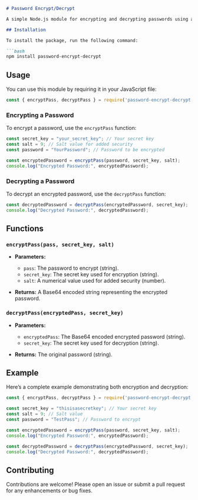 ```markdown
# Password Encrypt/Decrypt

A simple Node.js module for encrypting and decrypting passwords using a secret key and salt. This module uses XOR operations and Base64 encoding to ensure the security of your passwords.

## Installation

To install the package, run the following command:

```bash
npm install password-encrypt-decrypt
```

## Usage

You can use this module by requiring it in your JavaScript file:

```javascript
const { encryptPass, decryptPass } = require('password-encrypt-decrypt');
```

### Encrypting a Password

To encrypt a password, use the `encryptPass` function:

```javascript
const secret_key = "your_secret_key"; // Your secret key
const salt = 9; // Salt value for added security
const password = "YourPassword"; // Password to be encrypted

const encryptedPassword = encryptPass(password, secret_key, salt);
console.log("Encrypted Password:", encryptedPassword);
```

### Decrypting a Password

To decrypt an encrypted password, use the `decryptPass` function:

```javascript
const decryptedPassword = decryptPass(encryptedPassword, secret_key);
console.log("Decrypted Password:", decryptedPassword);
```

## Functions

### `encryptPass(pass, secret_key, salt)`

- **Parameters:**
  - `pass`: The password to encrypt (string).
  - `secret_key`: The secret key used for encryption (string).
  - `salt`: A numerical value used for added security (number).

- **Returns:** A Base64 encoded string representing the encrypted password.

### `decryptPass(encryptedPass, secret_key)`

- **Parameters:**
  - `encryptedPass`: The Base64 encoded encrypted password (string).
  - `secret_key`: The secret key used for decryption (string).

- **Returns:** The original password (string).

## Example

Here’s a complete example demonstrating both encryption and decryption:

```javascript
const { encryptPass, decryptPass } = require('password-encrypt-decrypt');

const secret_key = "thisisasecretkey"; // Your secret key
const salt = 9; // Salt value
const password = "TestPass"; // Password to encrypt

const encryptedPassword = encryptPass(password, secret_key, salt);
console.log("Encrypted Password:", encryptedPassword);

const decryptedPassword = decryptPass(encryptedPassword, secret_key);
console.log("Decrypted Password:", decryptedPassword);
```
## Contributing

Contributions are welcome! Please open an issue or submit a pull request for any enhancements or bug fixes.
```
